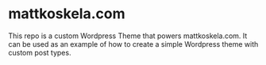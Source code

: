 mattkoskela.com
===============

This repo is a custom Wordpress Theme that powers mattkoskela.com.  It can be
used as an example of how to create a simple Wordpress theme with custom post
types.

